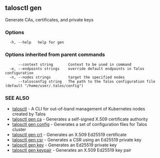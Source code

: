 <!-- markdownlint-disable -->
## talosctl gen

Generate CAs, certificates, and private keys

### Options

```
  -h, --help   help for gen
```

### Options inherited from parent commands

```
      --context string       Context to be used in command
  -e, --endpoints strings    override default endpoints in Talos configuration
  -n, --nodes strings        target the specified nodes
      --talosconfig string   The path to the Talos configuration file (default "/home/user/.talos/config")
```

### SEE ALSO

* [talosctl](talosctl.md)	 - A CLI for out-of-band management of Kubernetes nodes created by Talos
* [talosctl gen ca](talosctl_gen_ca.md)	 - Generates a self-signed X.509 certificate authority
* [talosctl gen config](talosctl_gen_config.md)	 - Generates a set of configuration files for Talos cluster
* [talosctl gen crt](talosctl_gen_crt.md)	 - Generates an X.509 Ed25519 certificate
* [talosctl gen csr](talosctl_gen_csr.md)	 - Generates a CSR using an Ed25519 private key
* [talosctl gen key](talosctl_gen_key.md)	 - Generates an Ed25519 private key
* [talosctl gen keypair](talosctl_gen_keypair.md)	 - Generates an X.509 Ed25519 key pair

